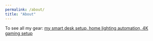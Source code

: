 ```yaml
---
permalink: /about/
title: "About"
---
```

To see all my gear: [my smart desk setup, home lighting automation, 4K gaming setup](https://patrickclery.com/battlestation)

